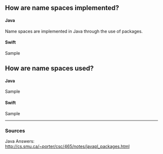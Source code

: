 ## How are name spaces implemented?
#### Java
Name spaces are implemented in Java through the use of packages.
#### Swift
Sample

## How are name spaces used?
#### Java
Sample
#### Swift
Sample

----

### Sources
Java Answers: http://cs.smu.ca/~porter/csc/465/notes/javapl_packages.html
 
